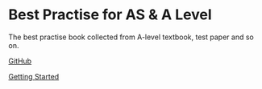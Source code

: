 # Best Practise for AS & A Level

The best practise book collected from A-level textbook, test paper and so on.

[GitHub](https://github.com/sheepbox8646/best-practise-for-as-and-a-level)

[Getting Started](/README.md)
